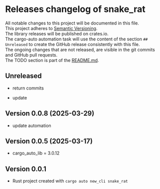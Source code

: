 # Releases changelog of snake_rat

All notable changes to this project will be documented in this file.  
This project adheres to [Semantic Versioning](https://semver.org/spec/v2.0.0.html).  
The library releases will be published on crates.io.  
The cargo-auto automation task will use the content of the section `## Unreleased` to create
the GitHub release consistently with this file.  
The ongoing changes that are not released, are visible in the git commits and GitHub pull requests.  
The TODO section is part of the [README.md](https://github.com/bestia-dev/snake_rat).  

## Unreleased

- return commits

- update

## Version 0.0.8 (2025-03-29)

- update automation

## Version 0.0.5 (2025-03-17)

- cargo_auto_lib = 3.0.12

## Version 0.0.1

- Rust project created with `cargo auto new_cli snake_rat`

